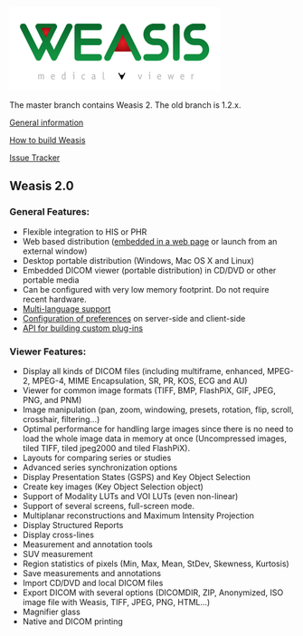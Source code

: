 ![Weasis](weasis-distributions/resources/images/about.png)

The master branch contains Weasis 2. The old branch is 1.2.x.

[General information](http://www.dcm4che.org/confluence/display/WEA/Home)

[How to build Weasis](http://www.dcm4che.org/confluence/display/WEA/Building+Weasis+from+source)

[Issue Tracker](http://www.dcm4che.org/jira/browse/WEA)

## Weasis 2.0 ##

### General Features: ###
* Flexible integration to HIS or PHR
* Web based distribution ([embedded in a web page](https://github.com/nroduit/weasis-jnlp-distributions) or launch from an external window)
* Desktop portable distribution (Windows, Mac OS X and Linux)
* Embedded DICOM viewer (portable distribution) in CD/DVD or other portable media
* Can be configured with very low memory footprint. Do not require recent hardware.
* [Multi-language support](https://www.transifex.com/projects/p/weasis/)
* [Configuration of preferences](http://www.dcm4che.org/confluence/display/WEA/Weasis+Preferences) on server-side and client-side
* [API for building custom plug-ins](http://www.dcm4che.org/confluence/display/WEA/How+to+build+and+install+a+plug-in)

### Viewer Features: ###
* Display all kinds of DICOM files (including multiframe, enhanced, MPEG-2, MPEG-4, MIME Encapsulation, SR, PR, KOS, ECG and AU)
* Viewer for common image formats (TIFF, BMP, FlashPiX, GIF, JPEG, PNG, and PNM)
* Image manipulation (pan, zoom, windowing, presets, rotation, flip, scroll, crosshair, filtering...)
* Optimal performance for handling large images since there is no need to load the whole image data in memory at once (Uncompressed images, tiled TIFF, tiled jpeg2000 and tiled FlashPiX).
* Layouts for comparing series or studies
* Advanced series synchronization options
* Display Presentation States (GSPS) and Key Object Selection
* Create key images (Key Object Selection object)
* Support of Modality LUTs and VOI LUTs (even non-linear)
* Support of several screens, full-screen mode.
* Multiplanar reconstructions and Maximum Intensity Projection
* Display Structured Reports
* Display cross-lines
* Measurement and annotation tools
* SUV measurement
* Region statistics of pixels (Min, Max, Mean, StDev, Skewness, Kurtosis)
* Save measurements and annotations
* Import CD/DVD and local DICOM files
* Export DICOM with several options (DICOMDIR, ZIP, Anonymized, ISO image file with Weasis, TIFF, JPEG, PNG, HTML...)
* Magnifier glass
* Native and DICOM printing
